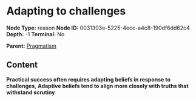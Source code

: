 # Adapting to challenges

**Node Type:** reason
**Node ID:** 0031303e-5225-4ecc-a4c8-190df6dd62c4
**Depth:** -1
**Terminal:** No

**Parent:** [Pragmatism](pragmatism.md)

## Content

**Practical success often requires adapting beliefs in response to challenges**, **Adaptive beliefs tend to align more closely with truths that withstand scrutiny**
